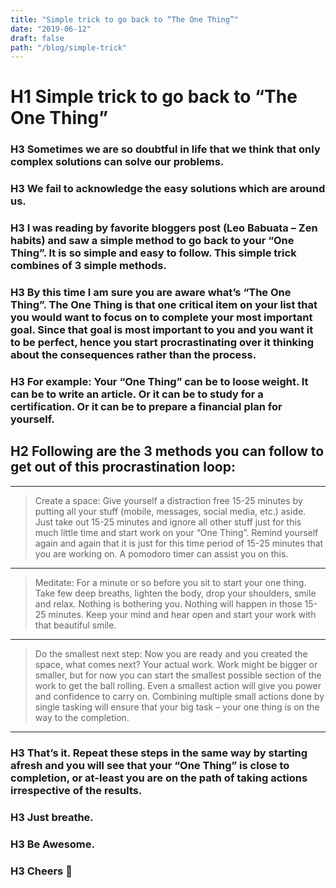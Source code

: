 ```yaml
---
title: "Simple trick to go back to “The One Thing”"
date: "2019-06-12"
draft: false
path: "/blog/simple-trick"
---
```

# H1 Simple trick to go back to “The One Thing”

### H3 Sometimes we are so doubtful in life that we think that only complex solutions can solve our problems.

### H3 We fail to acknowledge the easy solutions which are around us.

### H3 I was reading by favorite bloggers post (Leo Babuata – Zen habits) and saw a simple method to go back to your “One Thing”. It is so simple and easy to follow. This simple trick combines of 3 simple methods.

### H3 By this time I am sure you are aware what’s “The One Thing”. The One Thing is that one critical item on your list that you would want to focus on to complete your most important goal. Since that goal is most important to you and you want it to be perfect, hence you start procrastinating over it thinking about the consequences rather than the process.

### H3 For example: Your “One Thing” can be to loose weight. It can be to write an article. Or it can be to study for a certification. Or it can be to prepare a financial plan for yourself.

## H2 Following are the 3 methods you can follow to get out of this procrastination loop:

---

> Create a space: Give yourself a distraction free 15-25 minutes by putting all your stuff (mobile, messages, social media, etc.) aside. Just take out 15-25 minutes and ignore all other stuff just for this much little time and start work on your “One Thing”. Remind yourself again and again that it is just for this time period of 15-25 minutes that you are working on. A pomodoro timer can assist you on this.

---

> Meditate: For a minute or so before you sit to start your one thing. Take few deep breaths, lighten the body, drop your shoulders, smile and relax. Nothing is bothering you. Nothing will happen in those 15-25 minutes. Keep your mind and hear open and start your work with that beautiful smile.

---

> Do the smallest next step: Now you are ready and you created the space, what comes next? Your actual work. Work might be bigger or smaller, but for now you can start the smallest possible section of the work to get the ball rolling. Even a smallest action will give you power and confidence to carry on. Combining multiple small actions done by single tasking will ensure that your big task – your one thing is on the way to the completion.

---


### H3 That’s it. Repeat these steps in the same way by starting afresh and you will see that your “One Thing” is close to completion, or at-least you are on the path of taking actions irrespective of the results.

### H3 Just breathe.

### H3 Be Awesome.

### H3 Cheers 🥂
